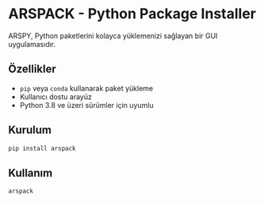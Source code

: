# ARSPACK - Python Package Installer

ARSPY, Python paketlerini kolayca yüklemenizi sağlayan bir GUI uygulamasıdır.

## Özellikler

- `pip` veya `conda` kullanarak paket yükleme
- Kullanıcı dostu arayüz
- Python 3.8 ve üzeri sürümler için uyumlu

## Kurulum

```bash
pip install arspack
```

## Kullanım

```bash
arspack
```
